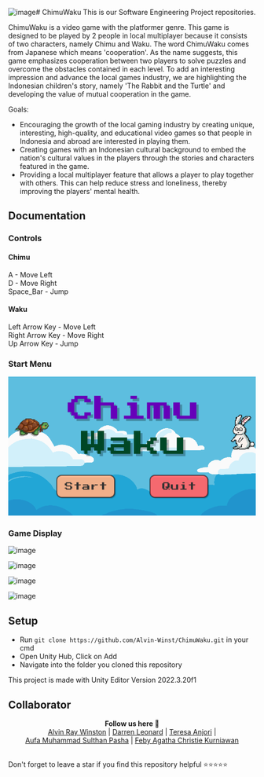 ![image](https://github.com/Alvin-Winst/ChimuWaku/assets/160451658/e786f9ce-de8a-493a-a24a-25a15e4d9144)# ChimuWaku
This is our Software Engineering Project repositories.

ChimuWaku is a video game with the platformer genre. This game is designed to be played by 2 people in local multiplayer because it consists of two characters, namely Chimu and Waku. The word ChimuWaku comes from Japanese which means 'cooperation'. As the name suggests, this game emphasizes cooperation between two players to solve puzzles and overcome the obstacles contained in each level. To add an interesting impression and advance the local games industry, we are highlighting the Indonesian children's story, namely 'The Rabbit and the Turtle' and developing the value of mutual cooperation in the game.

Goals:
- Encouraging the growth of the local gaming industry by creating unique, interesting, high-quality, and educational video games so that people in Indonesia and abroad are interested in playing them. 
- Creating games with an Indonesian cultural background to embed the nation's cultural values in the players through the stories and characters featured in the game. 
- Providing a local multiplayer feature that allows a player to play together with others. This can help reduce stress and loneliness, thereby improving the players' mental health.

## Documentation
### Controls
#### Chimu
A - Move Left </br>
D - Move Right </br>
Space_Bar - Jump </br>

#### Waku
Left Arrow Key - Move Left </br>
Right Arrow Key - Move Right </br>
Up Arrow Key - Jump </br>

### Start Menu
![Start Menu](ChimuWaku/image.png)
### Game Display
![image](https://github.com/Alvin-Winst/ChimuWaku/assets/160451658/cb72d654-3062-42cf-87ca-1f1fa61d684d)

![image](https://github.com/Alvin-Winst/ChimuWaku/assets/160451658/9ebe6f69-5028-4ca8-a702-08a41feee61c)

![image](https://github.com/Alvin-Winst/ChimuWaku/assets/160451658/68811406-7939-42dd-b943-d790d04482c9)

![image](https://github.com/Alvin-Winst/ChimuWaku/assets/160451658/617461f6-ff3d-4013-8017-74722f258b40)


## Setup
- Run ```git clone https://github.com/Alvin-Winst/ChimuWaku.git``` in your cmd
- Open Unity Hub, Click on Add
- Navigate into the folder you cloned this repository

This project is made with Unity Editor Version 2022.3.20f1

## Collaborator
<p align='center'>
  <b>Follow us here 🌿</b><br> 
  <a href="https://github.com/Alvin-Winst">Alvin Ray Winston</a> |
  <a href="https://github.com/Ren9x">Darren Leonard</a> |
  <a href="https://github.com/sethyrical">Teresa Anjori</a> |<br>
  <a href="https://github.com/aufamsp">Aufa Muhammad Sulthan Pasha</a> |
  <a href="https://github.com/FebyAgatha">Feby Agatha Christie Kurniawan</a><br><br>

  Don't forget to leave a star if you find this repository helpful ⭐⭐⭐⭐⭐
</p>
